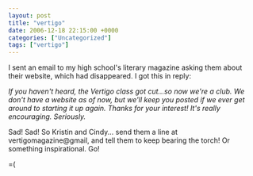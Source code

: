 ```yaml
---
layout: post
title: "vertigo"
date: 2006-12-18 22:15:00 +0000
categories: ["Uncategorized"]
tags: ["vertigo"]
---
```


I sent an email to my high school's literary magazine asking them about their website, which had disappeared. I got this in reply:

*If you haven't heard, the Vertigo class got cut...so now we're a club.  We don't have a website as of now, but we'll keep you posted if we ever get around to starting it up again.  Thanks for your interest!  It's really encouraging.  Seriously.*

Sad! Sad! So Kristin and Cindy... send them a line at vertigomagazine@gmail, and tell them to keep bearing the torch! Or something inspirational. Go!

=(